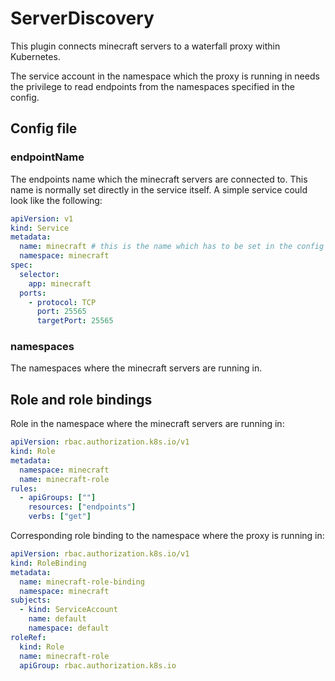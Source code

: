 # ServerDiscovery

This plugin connects minecraft servers to a waterfall proxy within Kubernetes.

The service account in the namespace which the proxy is running in needs the privilege to read 
endpoints from the namespaces specified in the config.

## Config file
### endpointName
The endpoints name which the minecraft servers are connected to. This name is normally set directly
in the service itself. A simple service could look like the following:

```yaml
apiVersion: v1
kind: Service
metadata:
  name: minecraft # this is the name which has to be set in the config
  namespace: minecraft
spec:
  selector:
    app: minecraft
  ports:
    - protocol: TCP
      port: 25565
      targetPort: 25565
```

### namespaces
The namespaces where the minecraft servers are running in.

## Role and role bindings
Role in the namespace where the minecraft servers are running in:
```yaml
apiVersion: rbac.authorization.k8s.io/v1
kind: Role
metadata:
  namespace: minecraft
  name: minecraft-role
rules:
  - apiGroups: [""]
    resources: ["endpoints"]
    verbs: ["get"]
```

Corresponding role binding to the namespace where the proxy is running in:
```yaml
apiVersion: rbac.authorization.k8s.io/v1
kind: RoleBinding
metadata:
  name: minecraft-role-binding
  namespace: minecraft
subjects:
  - kind: ServiceAccount
    name: default
    namespace: default
roleRef:
  kind: Role
  name: minecraft-role
  apiGroup: rbac.authorization.k8s.io
```
